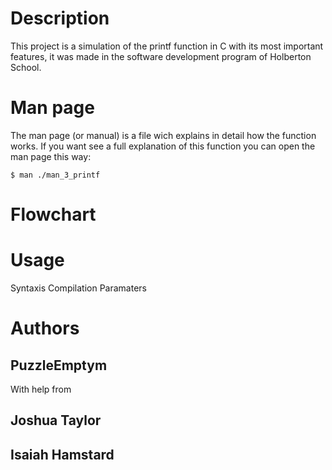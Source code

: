 # Description
This project is a simulation of the printf function in C with its most important features, it was made in the software development program of Holberton School.

# Man page
The man page (or manual) is a file wich explains in detail how the function works. If you want see a full explanation of this function you can open the man page this way:

`$ man ./man_3_printf`

# Flowchart

# Usage
Syntaxis
Compilation
Paramaters

# Authors
## PuzzleEmptym
With help from
## Joshua Taylor
## Isaiah Hamstard
